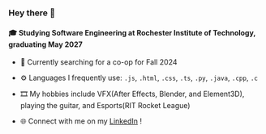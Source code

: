 ### Hey there 👋

#### 🎓 Studying Software Engineering at Rochester Institute of Technology, graduating May 2027

- 💼 Currently searching for a co-op for Fall 2024

- ⚙️ Languages I frequently use: `.js`, `.html`, `.css`, `.ts`, `.py`, `.java`, `.cpp`, `.c`

- 🎞️ My hobbies include VFX(After Effects, Blender, and Element3D), playing the guitar, and Esports(RIT Rocket League)

- 🌐 Connect with me on my [LinkedIn](https://www.linkedin.com/in/abhijaykheechee/) !
